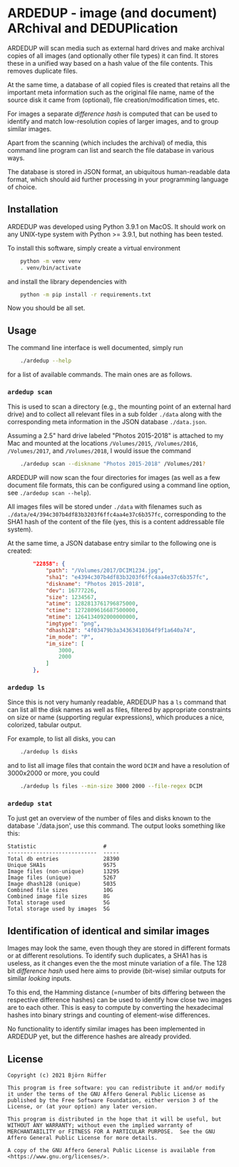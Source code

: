# ARDEDUP - image (and document) ARchival and DEDUPlication

ARDEDUP will scan media such as external hard drives and make archival
copies of all images (and optionally other file types) it can find. It
stores these in a unified way based on a hash value of the file
contents. This removes duplicate files. 

At the same time, a database of all copied files is created that
retains all the important meta information such as the original file name,
name of the source disk it came from (optional), file
creation/modification times, etc.

For images a separate _difference hash_ is computed that can be used
to identify and match low-resolution copies of larger images, and to
group similar images. 

Apart from the scanning (which includes the archival) of media, this
command line program can list and search the file database in various
ways.

The database is stored in JSON format, an ubiquitous human-readable
data format, which should aid further processing in your programming
language of choice.

## Installation

ARDEDUP was developed using Python 3.9.1 on MacOS. It should work on
any UNIX-type system with Python >= 3.9.1, but nothing has been
tested.

To install this software, simply create a virtual environment
```bash
    python -m venv venv
    . venv/bin/activate
```
and install the library dependencies with
```bash
    python -m pip install -r requirements.txt
```

Now you should be all set.

## Usage

The command line interface is well documented, simply run
```bash
    ./ardedup --help
```
for a list of available commands. The main ones are as follows.

### `ardedup scan`

This is used to scan a directory (e.g., the mounting point of an
external hard drive) and to collect all relevant files in a sub folder
`./data` along with the corresponding meta information in the JSON
database `./data.json`.

Assuming a 2.5" hard drive labeled "Photos 2015-2018" is attached to
my Mac and mounted at the locations `/Volumes/2015`, `/Volumes/2016`,
`/Volumes/2017`, and `/Volumes/2018`, I would issue the command
```bash
    ./ardedup scan --diskname "Photos 2015-2018" /Volumes/201?
```

ARDEDUP will now scan the four directories for images (as well as a
few document file formats, this can be configured using a command line
option, see `./ardedup scan --help`).

All images files will be stored under `./data` with filenames such as
`./data/e4/394c307b4df83b3203f6ffc4aa4e37c6b357fc`, corresponding to
the SHA1 hash of the content of the file (yes, this is a content
addressable file system).

At the same time, a JSON database entry similar to the following one
is created:
```json
        "22858": {
            "path": "/Volumes/2017/DCIM1234.jpg",
            "sha1": "e4394c307b4df83b3203f6ffc4aa4e37c6b357fc",
            "diskname": "Photos 2015-2018",
            "dev": 16777226,
            "size": 1234567,
            "atime": 1282813761796875000,
            "ctime": 1272809616687500000,
            "mtime": 1264134092000000000,
            "imgtype": "png",
            "dhash128": "4f03479b3a34363410364f9f1a640a74",
            "im_mode": "P",
            "im_size": [
                3000,
                2000
            ]
        },
```

### `ardedup ls`

Since this is not very humanly readable, ARDEDUP has a `ls` command
that can list all the disk names as well as files, filtered by
appropriate constraints on size or name (supporting regular
expressions), which produces a nice, colorized, tabular output.

For example, to list all disks, you can
```bash
    ./ardedup ls disks
```
and to list all image files that contain the word `DCIM` and have a
resolution of 3000x2000 or more, you could
```bash
    ./ardedup ls files --min-size 3000 2000 --file-regex DCIM
```

### `ardedup stat`

To just get an overview of the number of files and disks known to the
database './data.json', use this command. The output looks something
like this:

```
Statistic                     #
----------------------------  -----
Total db entries              28390
Unique SHA1s                  9575
Image files (non-unique)      13295
Image files (unique)          5267
Image dhash128 (unique)       5035
Combined file sizes           10G
Combined image file sizes     8G
Total storage used            5G
Total storage used by images  5G
```

## Identification of identical and similar images

Images may look the same, even though they are stored in different
formats or at different resolutions. To identify such duplicates, a
SHA1 has is useless, as it changes even the the most minute variation
of a file. The 128 bit _difference hash_ used here aims to provide 
(bit-wise) similar outputs for similar _looking_ inputs. 

To this end, the Hamming distance (=number of bits differing between
the respective difference hashes) can be used to identify how close
two images are to each other. This is easy to compute by converting
the hexadecimal hashes into binary strings and counting of
element-wise differences.

No functionality to identify similar images has been implemented in
ARDEDUP yet, but the difference hashes are already provided. 

## License

```
Copyright (c) 2021 Björn Rüffer

This program is free software: you can redistribute it and/or modify
it under the terms of the GNU Affero General Public License as
published by the Free Software Foundation, either version 3 of the
License, or (at your option) any later version.

This program is distributed in the hope that it will be useful, but
WITHOUT ANY WARRANTY; without even the implied warranty of
MERCHANTABILITY or FITNESS FOR A PARTICULAR PURPOSE.  See the GNU
Affero General Public License for more details.

A copy of the GNU Affero General Public License is available from
<https://www.gnu.org/licenses/>.
```
